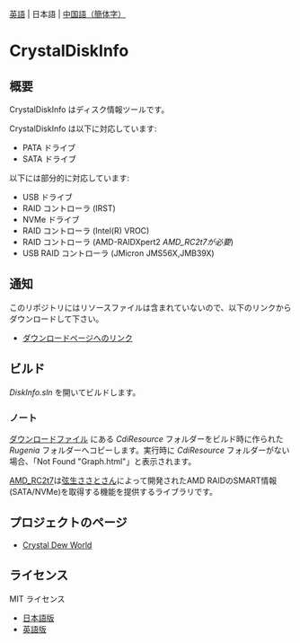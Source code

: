 [英語](./README.md) | 日本語 | [中国語（簡体字）](./README.md)

# CrystalDiskInfo

## 概要
CrystalDiskInfo はディスク情報ツールです。

CrystalDiskInfo は以下に対応しています:
- PATA ドライブ
- SATA ドライブ

以下には部分的に対応しています:
- USB ドライブ
- RAID コントローラ (IRST)
- NVMe ドライブ
- RAID コントローラ (Intel(R) VROC)
- RAID コントローラ (AMD-RAIDXpert2 *AMD_RC2t7が必要*)
- USB RAID コントローラ (JMicron JMS56X,JMB39X)

## 通知
このリポジトリにはリソースファイルは含まれていないので、以下のリンクからダウンロードして下さい。
- [ダウンロードページへのリンク](https://crystalmark.info/redirect.php?product=CrystalDiskInfo)

## ビルド

*DiskInfo.sln* を開いてビルドします。

### ノート
[ダウンロードファイル](https://crystalmark.info/redirect.php?product=CrystalDiskInfo) にある *CdiResource* フォルダーをビルド時に作られた *Rugenia* フォルダーへコピーします。実行時に *CdiResource* フォルダーがない場合、「Not Found "Graph.html"」と表示されます。

[AMD_RC2t7](https://thilmera.com/project/AMD_RC2t7/)は[弦生ささとさん](https://twitter.com/thilmera7)によって開発されたAMD RAIDのSMART情報(SATA/NVMe)を取得する機能を提供するライブラリです。

## プロジェクトのページ
- [Crystal Dew World](https://crystalmark.info/)

## ライセンス
MIT ライセンス
- [日本語版](https://crystalmark.info/ja/software/crystaldiskinfo/crystaldiskinfo-license/)
- [英語版](https://crystalmark.info/en/software/crystaldiskinfo/crystaldiskinfo-license/)
